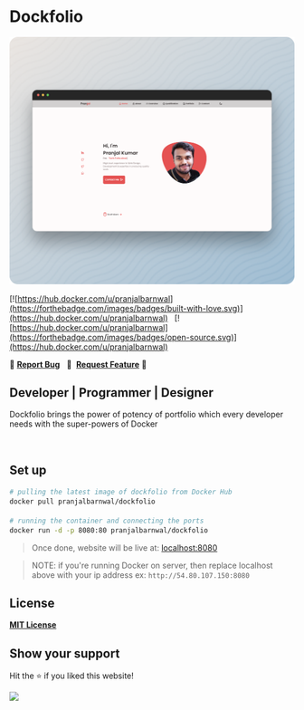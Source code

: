 # Dockfolio
<img src="./res/seo.png" alt="Dockfolio | Pranjal Kumar | pranjalbarnwal" width="600" />


[![https://hub.docker.com/u/pranjalbarnwal](https://forthebadge.com/images/badges/built-with-love.svg)](https://hub.docker.com/u/pranjalbarnwal) &nbsp;
[![https://hub.docker.com/u/pranjalbarnwal](https://forthebadge.com/images/badges/open-source.svg)](https://hub.docker.com/u/pranjalbarnwal) &nbsp;
<br>

🔹
<a href="https://github.com/pranjal-barnwal/dockfolio/issues">**Report Bug**</a> &nbsp;
🔹&nbsp;
<a href="https://github.com/pranjal-barnwal/dockfolio/issues">**Request Feature**</a>
🔹




## Developer | Programmer | Designer 
Dockfolio brings the power of potency of portfolio which every developer needs with the super-powers of Docker

<br>

## Set up
```bash
# pulling the latest image of dockfolio from Docker Hub
docker pull pranjalbarnwal/dockfolio

# running the container and connecting the ports
docker run -d -p 8080:80 pranjalbarnwal/dockfolio
```

> Once done, website will be live at: [localhost:8080](http://localhost:8080)

> NOTE: if you're running Docker on server, then replace localhost above with your ip address
ex: `http://54.80.107.150:8080`

## License
[**MIT License**](https://github.com/pranjal-barnwal/dockfolio/blob/main/license)


## **Show your support**
Hit the ⭐ if you liked this website!

<img src="https://media.giphy.com/media/mGcNjsfWAjY5AEZNw6/giphy.gif" width="80">
